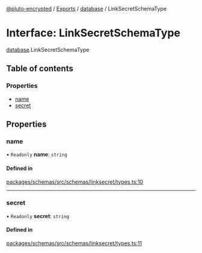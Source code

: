 [@pluto-encrypted](../README.md) / [Exports](../modules.md) / [database](../modules/database-1.md) / LinkSecretSchemaType

# Interface: LinkSecretSchemaType

[database](../modules/database-1.md).LinkSecretSchemaType

## Table of contents

### Properties

- [name](database-1.LinkSecretSchemaType.md#name)
- [secret](database-1.LinkSecretSchemaType.md#secret)

## Properties

### name

• `Readonly` **name**: `string`

#### Defined in

[packages/schemas/src/schemas/linksecret/types.ts:10](https://github.com/atala-community-projects/pluto-encrypted/blob/eabdd0c/packages/schemas/src/schemas/linksecret/types.ts#L10)

___

### secret

• `Readonly` **secret**: `string`

#### Defined in

[packages/schemas/src/schemas/linksecret/types.ts:11](https://github.com/atala-community-projects/pluto-encrypted/blob/eabdd0c/packages/schemas/src/schemas/linksecret/types.ts#L11)
